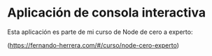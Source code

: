 # Aplicación de consola interactiva

Esta aplicación es parte de mi curso de Node de cero a experto:

(https://fernando-herrera.com/#/curso/node-cero-experto)


